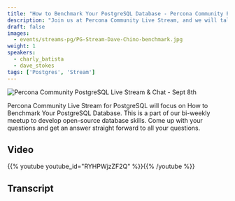```yaml
---
title: "How to Benchmark Your PostgreSQL Database - Percona Community PostgreSQL Live Stream & Chat - Sept, 22nd"
description: "Join us at Percona Community Live Stream, and we will talk about how to benchmark your PostgreSQL Database with database experts on Thursday, September 8th at 12:00 PM EDT / 06:00 PM CEST / 09:30 PM IST"
draft: false
images:
  - events/streams-pg/PG-Stream-Dave-Chino-benchmark.jpg
weight: 1
speakers:
  - charly_batista
  - dave_stokes
tags: ['Postgres', 'Stream']
---
```

![Percona Community PostgreSQL Live Stream & Chat - Sept 8th](events/streams-pg/PG-Stream-Dave-Chino-benchmark.jpg)
 
Percona Community Live Stream for PostgreSQL will focus on How to Benchmark Your PostgreSQL Database. This is a part of our bi-weekly meetup to develop open-source database skills. Come up with your questions and get an answer straight forward to all your questions.
 
## Video

{{% youtube youtube_id="RYHPWjzZF2Q" %}}{{% /youtube %}}


## Transcript
 
 
 
